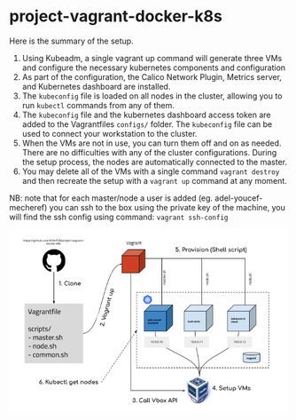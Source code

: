 # project-vagrant-docker-k8s

Here is the summary of the setup.
1. Using Kubeadm, a single vagrant up command will generate three VMs and configure the necessary kubernetes components and configuration
2. As part of the configuration, the Calico Network Plugin, Metrics server, and Kubernetes dashboard are installed.
3. The `kubeconfig` file is loaded on all nodes in the cluster, allowing you to run `kubectl` commands from any of them.
4. The `kubeconfig` file and the kubernetes dashboard access token are added to the Vagrantfiles `configs/` folder. The `kubeconfig` file can be used to connect your workstation to the cluster.
5. When the VMs are not in use, you can turn them off and on as needed. There are no difficulties with any of the cluster configurations. During the setup process, the nodes are automatically connected to the master.
6. You may delete all of the VMs with a single command `vagrant destroy` and then recreate the setup with a `vagrant up` command at any moment.

NB: 
note that for each master/node a user is added (eg. adel-youcef-mecheref) you can ssh to the box using the private key of the machine, you will find the ssh config using command: `vagrant ssh-config`

![project architecture](images/project-architecture.png)


